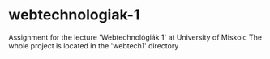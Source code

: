 # webtechnologiak-1
Assignment for the lecture 'Webtechnológiák 1' at University of Miskolc
The whole project is located in the 'webtech1' directory
